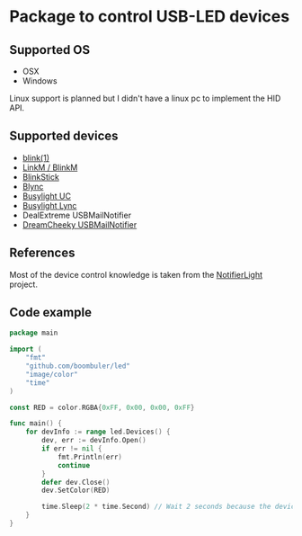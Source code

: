 # Package to control USB-LED devices

## Supported OS
* OSX
* Windows

Linux support is planned but I didn't have a linux pc to implement the HID API.

## Supported devices

* [blink(1)](http://blink1.thingm.com/)
* [LinkM / BlinkM](http://thingm.com/products/linkm/)
* [BlinkStick](http://www.blinkstick.com/)
* [Blync](http://www.blynclight.com/)
* [Busylight UC](http://www.busylight.com/busylight-uc.html)
* [Busylight Lync](http://www.busylight.com/busylight-lync.html)
* DealExtreme USBMailNotifier
* [DreamCheeky USBMailNotifier](http://www.dreamcheeky.com/webmail-notifier)

## References

Most of the device control knowledge is taken from the [NotifierLight](http://notifierlight.blogspot.de/) project.

## Code example
```go
package main

import (
    "fmt"
    "github.com/boombuler/led"
    "image/color"
    "time"
)

const RED = color.RGBA{0xFF, 0x00, 0x00, 0xFF}

func main() {
    for devInfo := range led.Devices() {
        dev, err := devInfo.Open()
        if err != nil {
            fmt.Println(err)
            continue
        }
        defer dev.Close()
        dev.SetColor(RED)

        time.Sleep(2 * time.Second) // Wait 2 seconds because the device will turn off once it is closed!
    }
}
```